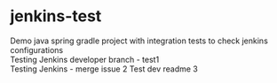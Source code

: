 # jenkins-test
Demo java spring gradle project with integration tests to check jenkins configurations  
Testing Jenkins developer branch - test1    
Testing Jenkins - merge issue 2
Test dev readme 3